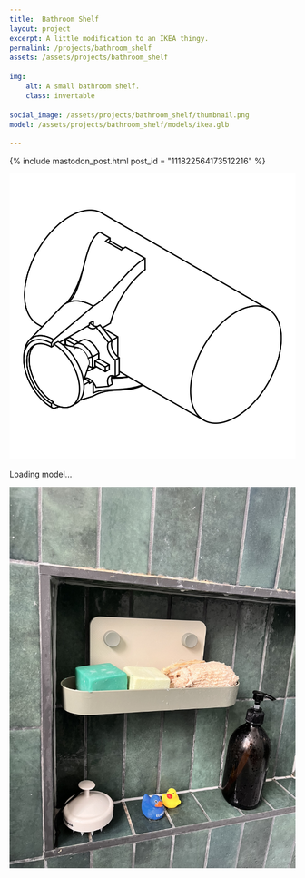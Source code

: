 ```yaml
---
title:  Bathroom Shelf
layout: project
excerpt: A little modification to an IKEA thingy.
permalink: /projects/bathroom_shelf
assets: /assets/projects/bathroom_shelf

img:
    alt: A small bathroom shelf.
    class: invertable

social_image: /assets/projects/bathroom_shelf/thumbnail.png
model: /assets/projects/bathroom_shelf/models/ikea.glb

---
```

{% include mastodon_post.html post_id = "111822564173512216" %}

<outline-model-viewer model = "/assets/projects/bathroom_shelf/models/ikea.glb">
    <img class="outline-model-poster no-wc" src = "/assets/projects/bike_lights/thumbnail.svg">
    <p class="has-wc">Loading model...</p>
</outline-model-viewer>



<img src="/assets/projects/bathroom_shelf/test.jpeg" alt="test">